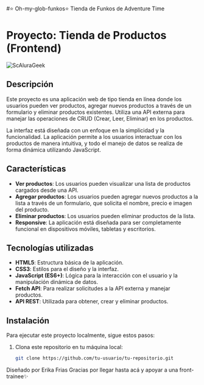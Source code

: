 #⭐ Oh-my-glob-funkos⭐
Tienda de Funkos de Adventure Time

# Proyecto: Tienda de Productos (Frontend)
![ScAluraGeek](https://github.com/user-attachments/assets/4344b5ca-67db-4f41-936d-4a1152077c40)

## Descripción

Este proyecto es una aplicación web de tipo tienda en línea donde los usuarios pueden ver productos, agregar nuevos productos a través de un formulario y eliminar productos existentes. Utiliza una API externa para manejar las operaciones de CRUD (Crear, Leer, Eliminar) en los productos.

La interfaz está diseñada con un enfoque en la simplicidad y la funcionalidad. La aplicación permite a los usuarios interactuar con los productos de manera intuitiva, y todo el manejo de datos se realiza de forma dinámica utilizando JavaScript.

## Características

- **Ver productos**: Los usuarios pueden visualizar una lista de productos cargados desde una API.
- **Agregar productos**: Los usuarios pueden agregar nuevos productos a la lista a través de un formulario, que solicita el nombre, precio e imagen del producto.
- **Eliminar productos**: Los usuarios pueden eliminar productos de la lista.
- **Responsive**: La aplicación está diseñada para ser completamente funcional en dispositivos móviles, tabletas y escritorios.

## Tecnologías utilizadas

- **HTML5**: Estructura básica de la aplicación.
- **CSS3**: Estilos para el diseño y la interfaz.
- **JavaScript (ES6+)**: Lógica para la interacción con el usuario y la manipulación dinámica de datos.
- **Fetch API**: Para realizar solicitudes a la API externa y manejar productos.
- **API REST**: Utilizada para obtener, crear y eliminar productos.

## Instalación

Para ejecutar este proyecto localmente, sigue estos pasos:

1. Clona este repositorio en tu máquina local:

   ```bash
   git clone https://github.com/tu-usuario/tu-repositorio.git

Diseñado por Erika Frias
Gracias por llegar hasta acá y apoyar a una front-trainee✨
